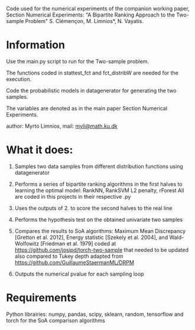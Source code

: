 

Code used for the numerical experiments of the companion working paper, Section Numerical Experiments:
   "A Bipartite Ranking Approach to the Two-sample Problem" S. Clémençon, M. Limnios*, N. Vayatis.
   
# Information

Use the main.py script to run for the Two-sample problem.

The functions coded in stattest_fct and fct_distribW are needed for the execution.

Code the probabilistic models in datagenerator for generating the two samples.

The variables are denoted as in the main paper Section Numerical Experiments.

author: Myrto Limnios, mail: myli@math.ku.dk


# What it does:
 1. Samples two data samples from different distribution functions using datagenerator
 2. Performs a series of bipartite ranking algorithms in the first halves to learning the optimal model:
               RankNN, RankSVM L2 penalty, rForest
               All are coded in this projects in their respective .py

 3. Uses the outputs of 2. to score the second halves to the real line
 4. Performs the hypothesis test on the obtained univariate two samples
 5. Compares the results to SoA algorithms: Maximum Mean Discrepancy [Gretton et al. 2012],
               Energy statistic [Szekely et al. 2004], and Wald-Wolfowitz [Friedman et al. 1979] coded at
               https://github.com/josipd/torch-two-sample that needed to be updated
               also compared to Tukey depth adapted from https://github.com/GuillaumeStaermanML/DRPM
 6. Outputs the numerical pvalue for each sampling loop


# Requirements

Python librairies: numpy, pandas, scipy, sklearn, random, tensorflow and torch for the SoA comparison algorithms
